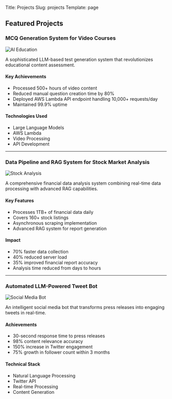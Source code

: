 Title: Projects
Slug: projects
Template: page

## Featured Projects

### MCQ Generation System for Video Courses
![AI Education](../images/ai-education.jpg)

A sophisticated LLM-based test generation system that revolutionizes educational content assessment.

#### Key Achievements
- Processed 500+ hours of video content
- Reduced manual question creation time by 80%
- Deployed AWS Lambda API endpoint handling 10,000+ requests/day
- Maintained 99.9% uptime

#### Technologies Used
- Large Language Models
- AWS Lambda
- Video Processing
- API Development

---

### Data Pipeline and RAG System for Stock Market Analysis
![Stock Analysis](../images/stock-analysis.jpg)

A comprehensive financial data analysis system combining real-time data processing with advanced RAG capabilities.

#### Key Features
- Processes 1TB+ of financial data daily
- Covers 160+ stock listings
- Asynchronous scraping implementation
- Advanced RAG system for report generation

#### Impact
- 70% faster data collection
- 40% reduced server load
- 35% improved financial report accuracy
- Analysis time reduced from days to hours

---

### Automated LLM-Powered Tweet Bot
![Social Media Bot](../images/twitter-bot.jpg)

An intelligent social media bot that transforms press releases into engaging tweets in real-time.

#### Achievements
- 30-second response time to press releases
- 98% content relevance accuracy
- 150% increase in Twitter engagement
- 75% growth in follower count within 3 months

#### Technical Stack
- Natural Language Processing
- Twitter API
- Real-time Processing
- Content Generation 